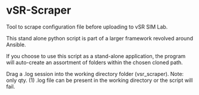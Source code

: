 # vSR-Scraper
Tool to scrape configuration file before uploading to vSR SIM Lab.


This stand alone python script is part of a larger framework revolved around Ansible.

If you choose to use this script as a stand-alone application, the program will auto-create an assortment of folders within the chosen cloned path.

Drag a .log session into the working directory folder (vsr_scraper).  Note: only qty. (1) .log file can be present in the working directory or the script will fail. 
